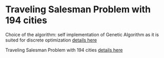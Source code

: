 # Traveling Salesman Problem with 194 cities

Choice of the algorithm: self implementation of Genetic Algorithm as it is suited for discrete optimization [details here](../GA/README.md)

Traveling Salesman Problem with 194 cities [details here](TSP194WithGA.ipynb)

